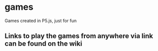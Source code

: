 # games
Games created in P5.js, just for fun

## Links to play the games from anywhere via link can be found on the wiki 
